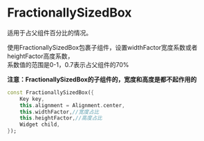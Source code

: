 # FractionallySizedBox

适用于占父组件百分比的情况。

使用FractionallySizedBox包裹子组件，设置widthFactor宽度系数或者heightFactor高度系数，  
系数值的范围是0-1，0.7表示占父组件的70%

**注意：FractionallySizedBox的子组件的，宽度和高度是都不起作用的**

```dart
const FractionallySizedBox({
    Key key,
    this.alignment = Alignment.center,
    this.widthFactor,//宽度占比
    this.heightFactor,//高度占比
    Widget child,
});
```
